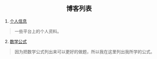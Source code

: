 ## <center>博客列表</center>

1. [个人信息](./_posts/2022/07/28/personal-information.html)

> 一些平台上的个人资料。

2. [数学公式](./_posts/2022/08/18/math-formula.html)

> 因为把数学公式列出来可以更好的做题，所以我在这里列出我所学的公式。